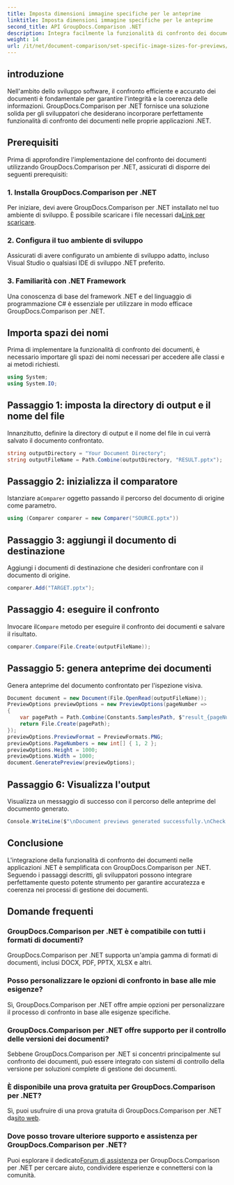 ```yaml
---
title: Imposta dimensioni immagine specifiche per le anteprime
linktitle: Imposta dimensioni immagine specifiche per le anteprime
second_title: API GroupDocs.Comparison .NET
description: Integra facilmente la funzionalità di confronto dei documenti nelle tue applicazioni .NET con GroupDocs.Comparison per .NET.
weight: 14
url: /it/net/document-comparison/set-specific-image-sizes-for-previews/
---
```

## introduzione
Nell'ambito dello sviluppo software, il confronto efficiente e accurato dei documenti è fondamentale per garantire l'integrità e la coerenza delle informazioni. GroupDocs.Comparison per .NET fornisce una soluzione solida per gli sviluppatori che desiderano incorporare perfettamente funzionalità di confronto dei documenti nelle proprie applicazioni .NET.
## Prerequisiti
Prima di approfondire l'implementazione del confronto dei documenti utilizzando GroupDocs.Comparison per .NET, assicurati di disporre dei seguenti prerequisiti:
### 1. Installa GroupDocs.Comparison per .NET
 Per iniziare, devi avere GroupDocs.Comparison per .NET installato nel tuo ambiente di sviluppo. È possibile scaricare i file necessari da[Link per scaricare](https://releases.groupdocs.com/comparison/net/).
### 2. Configura il tuo ambiente di sviluppo
Assicurati di avere configurato un ambiente di sviluppo adatto, incluso Visual Studio o qualsiasi IDE di sviluppo .NET preferito.
### 3. Familiarità con .NET Framework
Una conoscenza di base del framework .NET e del linguaggio di programmazione C# è essenziale per utilizzare in modo efficace GroupDocs.Comparison per .NET.

## Importa spazi dei nomi
Prima di implementare la funzionalità di confronto dei documenti, è necessario importare gli spazi dei nomi necessari per accedere alle classi e ai metodi richiesti.
```csharp
using System;
using System.IO;
```
## Passaggio 1: imposta la directory di output e il nome del file
Innanzitutto, definire la directory di output e il nome del file in cui verrà salvato il documento confrontato.
```csharp
string outputDirectory = "Your Document Directory";
string outputFileName = Path.Combine(outputDirectory, "RESULT.pptx");
```
## Passaggio 2: inizializza il comparatore
 Istanziare a`Comparer` oggetto passando il percorso del documento di origine come parametro.
```csharp
using (Comparer comparer = new Comparer("SOURCE.pptx"))
```
## Passaggio 3: aggiungi il documento di destinazione
Aggiungi i documenti di destinazione che desideri confrontare con il documento di origine.
```csharp
comparer.Add("TARGET.pptx");
```
## Passaggio 4: eseguire il confronto
 Invocare il`Compare` metodo per eseguire il confronto dei documenti e salvare il risultato.
```csharp
comparer.Compare(File.Create(outputFileName));
```
## Passaggio 5: genera anteprime dei documenti
Genera anteprime del documento confrontato per l'ispezione visiva.
```csharp
Document document = new Document(File.OpenRead(outputFileName));
PreviewOptions previewOptions = new PreviewOptions(pageNumber =>
{
    var pagePath = Path.Combine(Constants.SamplesPath, $"result_{pageNumber}.png");
    return File.Create(pagePath);
});
previewOptions.PreviewFormat = PreviewFormats.PNG;
previewOptions.PageNumbers = new int[] { 1, 2 };
previewOptions.Height = 1000;
previewOptions.Width = 1000;
document.GeneratePreview(previewOptions);
```
## Passaggio 6: Visualizza l'output
Visualizza un messaggio di successo con il percorso delle anteprime del documento generato.
```csharp
Console.WriteLine($"\nDocument previews generated successfully.\nCheck output in {outputDirectory}.");
```

## Conclusione
L'integrazione della funzionalità di confronto dei documenti nelle applicazioni .NET è semplificata con GroupDocs.Comparison per .NET. Seguendo i passaggi descritti, gli sviluppatori possono integrare perfettamente questo potente strumento per garantire accuratezza e coerenza nei processi di gestione dei documenti.
## Domande frequenti
### GroupDocs.Comparison per .NET è compatibile con tutti i formati di documenti?
GroupDocs.Comparison per .NET supporta un'ampia gamma di formati di documenti, inclusi DOCX, PDF, PPTX, XLSX e altri.
### Posso personalizzare le opzioni di confronto in base alle mie esigenze?
Sì, GroupDocs.Comparison per .NET offre ampie opzioni per personalizzare il processo di confronto in base alle esigenze specifiche.
### GroupDocs.Comparison per .NET offre supporto per il controllo delle versioni dei documenti?
Sebbene GroupDocs.Comparison per .NET si concentri principalmente sul confronto dei documenti, può essere integrato con sistemi di controllo della versione per soluzioni complete di gestione dei documenti.
### È disponibile una prova gratuita per GroupDocs.Comparison per .NET?
 Sì, puoi usufruire di una prova gratuita di GroupDocs.Comparison per .NET da[sito web](https://releases.groupdocs.com/).
### Dove posso trovare ulteriore supporto e assistenza per GroupDocs.Comparison per .NET?
 Puoi esplorare il dedicato[Forum di assistenza](https://forum.groupdocs.com/c/comparison/12) per GroupDocs.Comparison per .NET per cercare aiuto, condividere esperienze e connettersi con la comunità.
